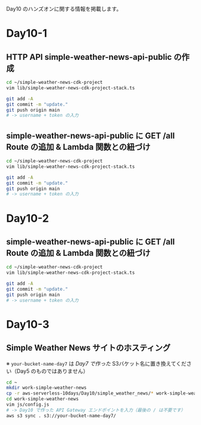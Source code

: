 Day10 のハンズオンに関する情報を掲載します。

# Day10-1
## HTTP API simple-weather-news-api-public の作成
```bash
cd ~/simple-weather-news-cdk-project
vim lib/simple-weather-news-cdk-project-stack.ts
```

```bash
git add -A
git commit -m "update."
git push origin main
# -> username + token の入力
```

## simple-weather-news-api-public に GET /all Route の追加 & Lambda 関数との紐づけ
```bash
cd ~/simple-weather-news-cdk-project
vim lib/simple-weather-news-cdk-project-stack.ts
```

```bash
git add -A
git commit -m "update."
git push origin main
# -> username + token の入力
```

# Day10-2
## simple-weather-news-api-public に GET /all Route の追加 & Lambda 関数との紐づけ
```bash
cd ~/simple-weather-news-cdk-project
vim lib/simple-weather-news-cdk-project-stack.ts
```

```bash
git add -A
git commit -m "update."
git push origin main
# -> username + token の入力
```

# Day10-3
## Simple Weather News サイトのホスティング
※ `your-bucket-name-day7` は *Day7 で作った* S3バケット名に置き換えてください（Day5 のものではありません）
```bash
cd ~
mkdir work-simple-weather-news
cp -r aws-serverless-10days/Day10/simple_weather_news/* work-simple-weather-news/
cd work-simple-weather-news
vim js/config.js
# -> Day10 で作った API Gateway エンドポイントを入力（最後の / は不要です）
aws s3 sync . s3://your-bucket-name-day7/
```